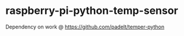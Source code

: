 raspberry-pi-python-temp-sensor
===============================

Dependency on work @ https://github.com/padelt/temper-python
